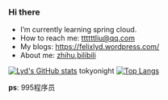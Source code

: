 ### Hi there 

<!--
**felixlyd/felixlyd** is a ✨ _special_ ✨ repository because its `README.md` (this file) appears on your GitHub profile.

Here are some ideas to get you started:

- 🔭 I’m currently working on ...
- 🌱 I’m currently learning ...
- 👯 I’m looking to collaborate on ...
- 🤔 I’m looking for help with ...
- 💬 Ask me about ...
- 📫 How to reach me: ...
- 😄 Pronouns: ...
- ⚡ Fun fact: ...
-->

- I’m currently learning spring cloud.
- How to reach me: ttttttliu@qq.com
- My blogs: https://felixlyd.wordpress.com/
- About me: [zhihu](https://www.zhihu.com/people/liu-yao-dong-33),[bilibili](https://space.bilibili.com/39680972)


[![Lyd's GitHub stats](https://github-readme-stats.vercel.app/api?username=felixlyd&count_private=true&show_icons=true&theme=tokyonight)](https://github.com/felixlyd/felixlyd)
tokyonight
[![Top Langs](https://github-readme-stats.vercel.app/api/top-langs/?username=felixlyd&layout=compact&show_icons=true&theme=tokyonight&exclude_repo=jekyll-TeXt-theme,felixlyd.github.io,machine-learning,OPDB,operondemmoDB,pytorch-code-training)](https://github.com/felixlyd/felixlyd)

**ps**: 995程序员
